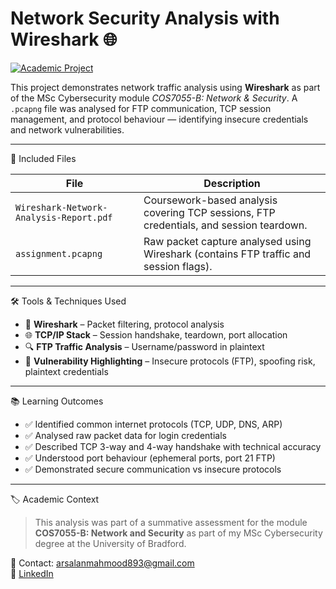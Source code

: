 # Network Security Analysis with Wireshark 🌐  
[![Academic Project](https://img.shields.io/badge/MSc%20Project-Wireshark%20Labs-blue)](https://github.com/Mohammad-mo-02)

This project demonstrates network traffic analysis using **Wireshark** as part of the MSc Cybersecurity module *COS7055-B: Network & Security*. A `.pcapng` file was analysed for FTP communication, TCP session management, and protocol behaviour — identifying insecure credentials and network vulnerabilities.

---

 📁 Included Files

| File | Description |
|------|-------------|
| `Wireshark-Network-Analysis-Report.pdf` | Coursework-based analysis covering TCP sessions, FTP credentials, and session teardown. |
| `assignment.pcapng` | Raw packet capture analysed using Wireshark (contains FTP traffic and session flags). |

---

 🛠️ Tools & Techniques Used

- 🧪 **Wireshark** – Packet filtering, protocol analysis  
- 🌐 **TCP/IP Stack** – Session handshake, teardown, port allocation  
- 🔍 **FTP Traffic Analysis** – Username/password in plaintext  
- 🔐 **Vulnerability Highlighting** – Insecure protocols (FTP), spoofing risk, plaintext credentials

---

 📚 Learning Outcomes

- ✅ Identified common internet protocols (TCP, UDP, DNS, ARP)  
- ✅ Analysed raw packet data for login credentials  
- ✅ Described TCP 3-way and 4-way handshake with technical accuracy  
- ✅ Understood port behaviour (ephemeral ports, port 21 FTP)  
- ✅ Demonstrated secure communication vs insecure protocols

---

 🏷️ Academic Context

> This analysis was part of a summative assessment for the module **COS7055-B: Network and Security** as part of my MSc Cybersecurity degree at the University of Bradford.

📧 Contact: arsalanmahmood893@gmail.com  
🔗 [LinkedIn](https://www.linkedin.com/in/mohammad-mahmood-ba1a321ba)
